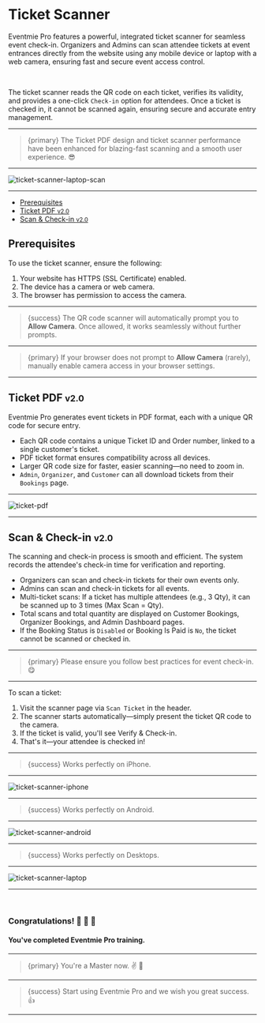 # Ticket Scanner

Eventmie Pro features a powerful, integrated ticket scanner for seamless event check-in. Organizers and Admins can scan attendee tickets at event entrances directly from the website using any mobile device or laptop with a web camera, ensuring fast and secure event access control.

<br>

The ticket scanner reads the QR code on each ticket, verifies its validity, and provides a one-click `Check-in` option for attendees. Once a ticket is checked in, it cannot be scanned again, ensuring secure and accurate entry management.

---

>{primary} The Ticket PDF design and ticket scanner performance have been enhanced for blazing-fast scanning and a smooth user experience. 😎

---

![ticket-scanner-laptop-scan](/images/v3/Ticket-scanned-image-19.webp "ticket-scanner-laptop-scan")

---

- [Prerequisites](#Prerequisites)
- [Ticket PDF <small class="v">v2.0</small>](#ticket-pdf)
- [Scan & Check-in <small class="v">v2.0</small>](#scan-check-in)

<a name="prerequisites"></a>
## Prerequisites

To use the ticket scanner, ensure the following:

1. Your website has HTTPS (SSL Certificate) enabled.
2. The device has a camera or web camera.
3. The browser has permission to access the camera.

---

>{success} The QR code scanner will automatically prompt you to **Allow Camera**. Once allowed, it works seamlessly without further prompts.

---

>{primary} If your browser does not prompt to **Allow Camera** (rarely), manually enable camera access in your browser settings.

---

<a name="ticket-pdf"></a>
## Ticket PDF <small class="v">v2.0</small>

Eventmie Pro generates event tickets in PDF format, each with a unique QR code for secure entry.

- Each QR code contains a unique Ticket ID and Order number, linked to a single customer's ticket.
- PDF ticket format ensures compatibility across all devices.
- Larger QR code size for faster, easier scanning—no need to zoom in.
- `Admin`, `Organizer`, and `Customer` can all download tickets from their `Bookings` page.

---

![ticket-pdf](/images/v3/Ticket-scanner-image-17.webp "ticket-pdf")

---

<a name="scan-check-in"></a>
## Scan & Check-in <small class="v">v2.0</small>

The scanning and check-in process is smooth and efficient. The system records the attendee's check-in time for verification and reporting.

- Organizers can scan and check-in tickets for their own events only.
- Admins can scan and check-in tickets for all events.
- Multi-ticket scans: If a ticket has multiple attendees (e.g., 3 Qty), it can be scanned up to 3 times (Max Scan = Qty).
- Total scans and total quantity are displayed on Customer Bookings, Organizer Bookings, and Admin Dashboard pages.
- If the Booking Status is `Disabled` or Booking Is Paid is `No`, the ticket cannot be scanned or checked in.

---

>{primary} Please ensure you follow best practices for event check-in. 😋

---

To scan a ticket:

1. Visit the scanner page via `Scan Ticket` in the header.
2. The scanner starts automatically—simply present the ticket QR code to the camera.
3. If the ticket is valid, you'll see <larecipe-button type="success" size="sm" rounded>Verify & Check-in</larecipe-button>.
4. That's it—your attendee is checked in!

---

>{success} Works perfectly on iPhone.

---

![ticket-scanner-iphone](/images/v2/EventmieProImages/ticket-scanner-iphone.webp "ticket-scanner-iphone")

---

>{success} Works perfectly on Android.

---

![ticket-scanner-android](/images/v2/EventmieProImages/ticket-scanner-android.webp "ticket-scanner-android")

---

>{success} Works perfectly on Desktops.

---

![ticket-scanner-laptop](/images/v3/Ticket-scanned-successfully-image-18.webp "ticket-scanner-laptop")

---

<br>

### Congratulations! 🎊 🍾 🎉
#### You've completed Eventmie Pro training.

---

>{primary} You're a Master now. ✌️ 🤝

---

>{success} Start using Eventmie Pro and we wish you great success. 👍

---